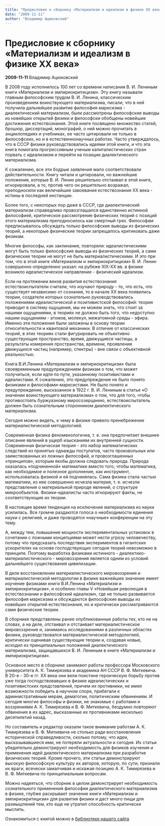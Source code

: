 ```yaml
---
title: "Предисловие к сборнику «Материализм и идеализм в физике ХХ века»"
date: "2009-11-11"
author: "Владимир Ацюковский"
---
```


# Предисловие к сборнику «Материализм и идеализм в физике ХХ века»

**2009-11-11** Владимир Ацюковский

В 2008 году исполнилось 100 лет со времени написания В. И. Лениным книги «Материализм и эмпириокритицизм». Эту книгу называли главным философским трудом В. И. Ленина, классическим произведением воинствующего материализма, писали, что в ней получила дальнейшее развитие философия марксизма - диалектический материализм, были рассмотрены философские выводы из новейших открытий физики и философски обобщены новейшие достижения естествознания. Этой книге посвящено множество статей, брошюр, диссертаций, монографий, о ней можно прочитать в энциклопедиях и учебниках, ее часто цитировали не только в философских, но и в естественнонаучных работах. Часто утверждалось, что в СССР физики руководствовались идеями этой книги, и что эта книга помогала прогрессивным ученым капиталистических стран порвать с идеализмом и перейти на позиции диалектического материализма.

К сожалению, все эти бодрые заявления мало соответствовали действительности. Книгу читали и цитировали, но важнейшие положения, которые В. И. Ленин решительно отстаивал в этой книге, игнорировали, а то, против чего он решительно возражал, преподносили как величайшие завоевания естествознания ХХ века - истины в последней инстанции.

Более того, с некоторых пор даже в СССР, где диалектический материализм справедливо провозглашался единственно истинной философией, критическое рассмотрение физических теорий с позиций этого материализма преподносилось как смертный грех. Философам предписывалось обсуждать только философские выводы из физических теорий, а некоторые физические теории запрещалось критиковать даже физикам.

Многие философы, как заклинание, повторяли: идеалистическими могут быть только философские выводы из физических теорий, а сами физические теории не могут не быть материалистическими. И это при том, что в этой книге «Материализм и эмпириокритицизм» В. И. Ленин совершенно определенно указал: на рубеже ХІХ-ХХ вв. в физике возникло идеалистическое направление - физический идеализм.

Если на протяжении веков развития естествознания естествоиспытатели считали, что изучают природу - то, что есть, что существует независимо от сознания, то в начале ХХ века появились теории, создатели которых сознательно руководствовались положениями идеалистической и позитивистской философий: теория приводит в систему ощущения, мы не можем знать, что стоит за нашими ощущениями, в теориях не должно быть того, что недоступно нашим ощущениям - атомов, молекул, межатомной среды - эфира. Именно эти положения были заложены в основу теории относительности и квантовой механики. В отличие от классических теорий, в этих теориях стали фигурировать не объективно существующие пространство, время, движущиеся частицы, а результаты измерения пространства, времени, проявления движущихся частиц (например, спектры) - вне связи с объективной реальностью.

Книга В.И.Ленина «Материализм и эмпириокритицизм» была своевременным предупреждением физикам о том, что может получиться, если идти по пути, указанному позитивистами и идеалистами. К сожалению, это предупреждение не было понято физиками и философами-марксистами. Не было понято и предупреждение, высказанное в 1922 г. В. И. Лениным в статье «О значении воинствующего материализма» о том, что для того, чтобы противостоять буржуазному миросозерцанию, естествоиспытатель должен быть сознательным сторонником диалектического материализма.

Сегодня можно видеть, к чему в физике привело пренебрежение материалистической методологией.

Современная физика феноменологична, т. е. она предпочитает внешнее описание явлений в ущерб изысканиям их внутренней сущности. Современная физическая теория - это набор математических следствий из принятых однажды постулатов, часто произвольных или заимствованных из ложных философий, и провозглашенных «принципов», которым якобы должна следовать природа. Природа оказалась «подчиненной» математике вместо того, чтобы математика, как необходимое и полезное дополнение, как инструмент, использовалась физикой и ей подчинялась. Сама физика стала частью математики, из нее совершенно исчезла материя, т. е. исчезли представления о материальной природе явлений, о структуре микрообъектов. Физики-идеалисты часто игнорируют факты, не соответствующие их теории.

В настоящее время тенденция на исключение материализма из науки усилилась. Все громче раздаются голоса о необходимости единения науки с религией, и даже проводятся «научные» конференции на эту тему.

А, между тем, повышение мощности экспериментальных установок в сочетании с ложными концепциями может нести угрозу человечеству, потому что предсказать последствия экспериментов в гигантских ускорителях на основе господствующих сегодня теорий невозможно в принципе. Поэтому выработка физиками истинного - диалектико-материалистического - мировоззрения является одним из условий дальнейшего существования цивилизации.

В деле восстановлении материалистического мировоззрения и материалистической методологии в физике важнейшее значение имеет изучение физиками книги В.И.Ленина «Материализм и эмпириокритицизм», и особенно главы V «Новейшая революция в естествознании и философский идеализм», где не только развивается философия марксизма и обсуждаются философские выводы из новейших открытий естествознания, но и критически рассматриваются сами физические теории.

В сборнике представлены ранее опубликованные работы тех, кто не на словах, а на деле, отстаивал и отстаивает материалистическое мировоззрение и, занимаясь исследованиями в различных областях физики, руководствовался материалистической методологией, критически оценивая существующие теории и, создавая новые, исходил из принципиальных положений диалектического материализма, защищавшихся В. И. Лениным в книге «Материализм и эмпириокритицизм».

Основное место в сборнике занимают работы профессора Московского университета А. К. Тимирязева и академика АН СССР В. Ф. Миткевича. В 20-е - 30-е гг. ХХ века они вели поистине героическую борьбу против уже тогда господствовавших в физике идеалистических и позитивистских представлений, причем их противники, не имея возможности победить в научном споре, прибегали к административным мерам, демагогии, политическим обвинениям. И сегодня многие философы и физики, не знакомые с работами и воззрениями А. К. Тимирязева и В. Ф. Миткевича, бездумно повторяют обвинения в их адрес, высказанные их противниками несколько десятилетий назад.

Но составитель и редактор оказали такое внимание работам А. К. Тимирязева и В. Ф. Миткевича не столько ради восстановления исторической справедливости, сколько потому, что идеи, высказывавшиеся ими, не потеряли актуальности и сегодня. Их статьи убедительно демонстрируют необходимость для физиков изучения и применения идей диалектического материализма при разработке физических теорий. Кроме прочего, эти статьи демонстрируют высокую философскую культуру их авторов, которую, по сути, признали их враги, всячески замалчивая и искажая позицию А. К. Тимирязева и В. Ф. Миткевича по принципиальным вопросам.

Можно надеяться, что сборник в целом демонстрирует необходимость сознательного применения философии диалектического материализма в физике, глубже раскрывает значение книги «Материализм и эмпириокритицизм» для развития физики и даст много пищи для размышлений тем, кто еще не утратил способность критически мыслить.

Ознакомиться с книгой можно в [библиотеке нашего сайта](/bibl/Mat-emp_sborn_2008_ispr.pdf)